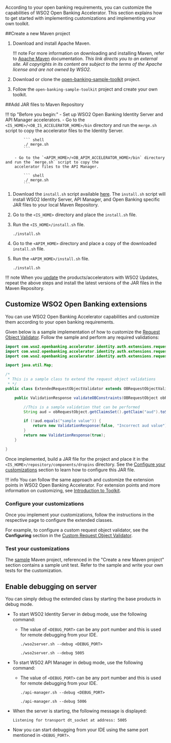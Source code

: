 According to your open banking requirements, you can customize the capabilities of WSO2 Open Banking Accelerator. This 
section explains how to get started with implementing customizations and implementing your own toolkit.

##Create a new Maven project 

1. Download and install Apache Maven. 

    !!! note
        For more information on downloading and installing Maven, refer to [Apache Maven](https://maven.apache.org/download.cgi) documentation. 
        *This link directs you to an external site. All copyrights in its content are subject to the terms of the Apache 
        license and are not owned by WSO2.*

2. Download or clone the [open-banking-sample-toolkit](https://github.com/DivyaPremanantha/open-banking-sample-toolkit) project.
3. Follow the `open-banking-sample-toolkit` project and create your own toolkit.

##Add JAR files to Maven Repository 

!!! tip "Before you begin:"
    - Set up WSO2 Open Banking Identity Server and API Manager accelerators.
        - Go to the `<IS_HOME>/<OB_IS_ACCELERATOR_HOME>/bin` directory and run the `merge.sh` script to copy the 
        accelerator files to the Identity Server.
        
            ``` shell 
            ./ merge.sh
            ```
        
        - Go to the `<APIM_HOME>/<OB_APIM_ACCELERATOR_HOME>/bin` directory and run the `merge.sh` script to copy the 
        accelerator files to the API Manager.
        
            ``` shell 
            ./ merge.sh
            ```

1. Download the `install.sh` script available [here](../assets/attachments/install.sh).
    The `install.sh` script will install WSO2 Identity Server, API Manager, and Open Banking specific JAR files to your 
    local Maven Repository.
2. Go to the `<IS_HOME>` directory and place the `install.sh` file. 
3. Run the `<IS_HOME>/install.sh` file.

    ``` shell 
    ./install.sh
    ```
   
4. Go to the `<APIM_HOME>` directory and place a copy of the downloaded `install.sh` file. 
5. Run the `<APIM_HOME>/install.sh` file.

    ``` shell 
    ./install.sh
    ```

!!! note
    When you [update](/install-and-setup/setting-up-servers#getting-wso2-updates) the products/accelerators with WSO2 
    Updates, repeat the above steps and install the latest versions of the JAR files in the Maven Repository. 

## Customize WSO2 Open Banking extensions 

You can use WSO2 Open Banking Accelerator capabilities and customize them according to your open banking requirements. 

Given below is a sample implementation of how to customize the 
[Request Object Validator](custom-request-object-validator.md). Follow the sample and perform any required validations:

``` java
import com.wso2.openbanking.accelerator.identity.auth.extensions.request.validator.OBRequestObjectValidator;
import com.wso2.openbanking.accelerator.identity.auth.extensions.request.validator.models.OBRequestObject;
import com.wso2.openbanking.accelerator.identity.auth.extensions.request.validator.models.ValidationResponse;

import java.util.Map;

/*
 * This is a sample class to extend the request object validations
 * */
public class ExtendedRequestObjectValidator extends OBRequestObjectValidator {

    public ValidationResponse validateOBConstraints(OBRequestObject obRequestObject, Map<String, Object> dataMap) {

        //This is a sample validation that can be performed
        String aud = obRequestObject.getClaimsSet().getClaim("aud").toString();

        if (!aud.equals("sample value")) {
            return new ValidationResponse(false, "Incorrect aud value");
        }
        return new ValidationResponse(true);
    }

}
```

Once implemented, build a JAR file for the project and place it in the `<IS_HOME>/repository/components/dropins` 
directory. See the [Configure your customizations](#configure-your-customizations) section to learn how to configure 
this JAR file.

!!! info
    You can follow the same approach and customize the extension points in WSO2 Open Banking Accelerator. For extension 
    points and more information on customizing, see [Introduction to Toolkit](develop-toolkit.md).

### Configure your customizations 

Once you implement your customizations, follow the instructions in the respective page to configure the extended classes. 

For example, to configure a custom request object validator, see the **Configuring** section in the
[Custom Request Object Validator](/develop/custom-request-object-validator#configuring-a-custom-request-object-validator).

### Test your customizations 

The [sample](../assets/attachments/open-banking-sample-toolkit.zip) Maven project, referenced in the 
"Create a new Maven project" section contains a sample unit test. Refer to the sample and write your own tests for the 
customization.

## Enable debugging on server

You can simply debug the extended class by starting the base products in debug mode. 

- To start WSO2 Identity Server in debug mode, use the following command:

    - The value of `<DEBUG_PORT>` can be any port number and this is used for remote debugging from your IDE.

        ```shell tab="Format"
        ./wso2server.sh --debug <DEBUG_PORT>
        ```
      
        ``` shell tab="Sample"
        ./wso2server.sh --debug 5005
        ```
  
- To start WSO2 API Manager in debug mode, use the following command:

    - The value of `<DEBUG_PORT>` can be any port number and this is used for remote debugging from your IDE.

        ```shell tab="Format"
        ./api-manager.sh --debug <DEBUG_PORT>
        ```
      
        ```shell tab="Sample"
        ./api-manager.sh --debug 5006
        ```

- When the server is starting, the following message is displayed: 

    ``` shell
    Listening for transport dt_socket at address: 5005
    ```
  
- Now you can start debugging from your IDE using the same port mentioned in `<DEBUG_PORT>`.

 